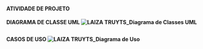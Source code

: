 <h4> ATIVIDADE DE PROJETO <h4>

DIAGRAMA DE CLASSE UML
![LAIZA TRUYTS_Diagrama de Classes UML](https://user-images.githubusercontent.com/111503805/193067338-17d8afab-a818-45f0-af33-5163607d490a.png)
<p align = center>
  <img width = "325" src"![LAIZA TRUYTS_Diagrama de Classes UML](https://user-images.githubusercontent.com/111503805/193067338-17d8afab-a818-45f0-af33-5163607d490a.png)"
</p>

CASOS DE USO
![LAIZA TRUYTS_Diagrama de Uso](https://user-images.githubusercontent.com/111503805/193067344-d983eca1-be26-4596-88a1-9923a751ee99.png)
<p align = center>
  <img width = "325" src"![LAIZA TRUYTS_Diagrama de Uso](https://user-images.githubusercontent.com/111503805/193067344-d983eca1-be26-4596-88a1-9923a751ee99.png)"
</p>
